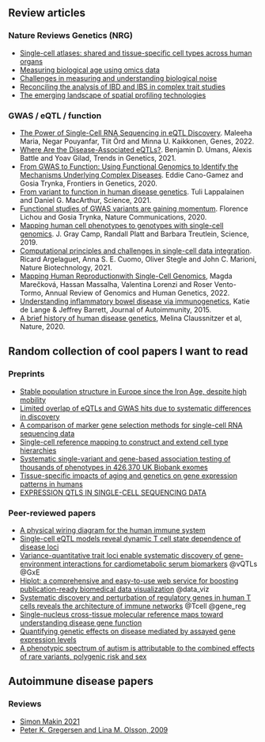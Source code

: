 ## Review articles

### Nature Reviews Genetics (NRG)
* [Single-cell atlases: shared and tissue-specific cell types across human organs](https://www.nature.com/articles/s41576-022-00449-w)
* [Measuring biological age using omics data](https://www.nature.com/articles/s41576-022-00511-7)
* [Challenges in measuring and understanding biological noise](https://www.nature.com/articles/s41576-019-0130-6)
* [Reconciling the analysis of IBD and IBS in complex trait studies](https://www.nature.com/articles/nrg2865)
* [The emerging landscape of spatial profiling technologies](https://www.nature.com/articles/s41576-022-00515-3)

### GWAS / eQTL / function

* [The Power of Single-Cell RNA Sequencing in eQTL Discovery](https://www.mdpi.com/2073-4425/13/3/502). Maleeha Maria, Negar Pouyanfar, Tiit Örd and Minna U. Kaikkonen, Genes, 2022.
* [Where Are the Disease-Associated eQTLs?](https://www.cell.com/trends/genetics/fulltext/S0168-9525(20)30209-2). Benjamin D. Umans, Alexis Battle and Yoav Gilad, Trends in Genetics, 2021.
* [From GWAS to Function: Using Functional Genomics to Identify the Mechanisms Underlying Complex Diseases](https://www.frontiersin.org/articles/10.3389/fgene.2020.00424/full). Eddie Cano-Gamez and Gosia Trynka, Frontiers in Genetics, 2020.
* [From variant to function in human disease genetics](https://www.science.org/doi/10.1126/science.abi8207). Tuli Lappalainen and Daniel G. MacArthur, Science, 2021.
* [Functional studies of GWAS variants are gaining momentum](https://www.nature.com/articles/s41467-020-20188-y). Florence Lichou and Gosia Trynka, Nature Communications, 2020.
* [Mapping human cell phenotypes to genotypes with single-cell genomics](https://www.science.org/doi/10.1126/science.aax6648). J. Gray Camp, Randall Platt and Barbara Treutlein, Science, 2019.
* [Computational principles and challenges in single-cell data integration](https://www.nature.com/articles/s41587-021-00895-7). Ricard Argelaguet, Anna S. E. Cuomo, Oliver Stegle and John C. Marioni, Nature Biotechnology, 2021.
* [Mapping Human Reproductionwith Single-Cell Genomics](https://www.annualreviews.org/doi/epdf/10.1146/annurev-genom-120121-114415), Magda Marečková, Hassan Massalha, Valentina Lorenzi and Roser Vento-Tormo, Annual Review of Genomics and Human Genetics, 2022.
* [Understanding inflammatory bowel disease via immunogenetics](https://www.sciencedirect.com/science/article/pii/S0896841115300147), Katie de Lange & Jeffrey Barrett, Journal of Autoimmunity, 2015.
* [A brief history of human disease genetics](https://www.nature.com/articles/s41586-019-1879-7), Melina Claussnitzer et al, Nature, 2020.

## Random collection of cool papers I want to read

### Preprints
* [Stable population structure in Europe since the Iron Age, despite high mobility](https://www.biorxiv.org/content/10.1101/2022.05.15.491973v1.full.pdf)
* [Limited overlap of eQTLs and GWAS hits due to systematic differences in discovery](https://www.biorxiv.org/content/10.1101/2022.05.07.491045v1)
* [A comparison of marker gene selection methods for single-cell RNA sequencing data](https://www.biorxiv.org/content/10.1101/2022.05.09.490241v1)
* [Single-cell reference mapping to construct and extend cell type hierarchies](https://www.biorxiv.org/content/10.1101/2022.07.07.499109v1.full.pdf)
* [Systematic single-variant and gene-based association testing of thousands of phenotypes in 426,370 UK Biobank exomes](https://www.medrxiv.org/content/10.1101/2021.06.19.21259117v4.full.pdf)
* [Tissue-specific impacts of aging and genetics on gene expression patterns in humans](https://www.biorxiv.org/content/10.1101/2021.11.16.468753v3.full.pdf)
* [EXPRESSION QTLS IN SINGLE-CELL SEQUENCING DATA](https://www.biorxiv.org/content/10.1101/2022.08.14.503915v1.full.pdf)

### Peer-reviewed papers
* [A physical wiring diagram for the human immune system](https://www.nature.com/articles/s41586-022-05028-x)
* [Single-cell eQTL models reveal dynamic T cell state dependence of disease loci](https://www.nature.com/articles/s41586-022-04713-1)
* [Variance-quantitative trait loci enable systematic discovery of gene-environment interactions for cardiometabolic serum biomarkers](https://www.nature.com/articles/s41467-022-31625-5) @vQTLs @GxE 
* [Hiplot: a comprehensive and easy-to-use web service for boosting publication-ready biomedical data visualization](https://academic.oup.com/bib/advance-article/doi/10.1093/bib/bbac261/6620876) @data_viz
* [Systematic discovery and perturbation of regulatory genes in human T cells reveals the architecture of immune networks](https://www.nature.com/articles/s41588-022-01106-y) @Tcell @gene_reg
* [Single-nucleus cross-tissue molecular reference maps toward understanding disease gene function](https://www.science.org/doi/full/10.1126/science.abl4290)
* [Quantifying genetic effects on disease mediated by assayed gene expression levels](https://www.nature.com/articles/s41588-020-0625-2)
* [A phenotypic spectrum of autism is attributable to the combined effects of rare variants, polygenic risk and sex](https://www.nature.com/articles/s41588-022-01064-5)


## Autoimmune disease papers

### Reviews
* [Simon Makin 2021](https://www.nature.com/articles/d41586-021-01839-6)
* [Peter K. Gregersen and Lina M. Olsson, 2009](https://www.annualreviews.org/doi/10.1146/annurev.immunol.021908.132653)

